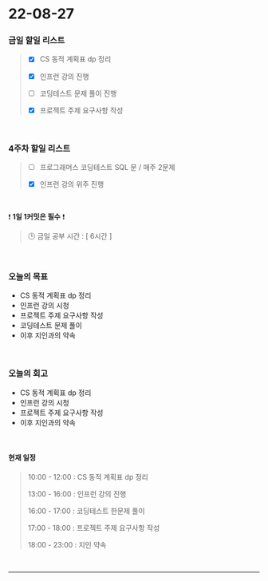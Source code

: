 # 22-08-27
 ### 금일 할일 리스트 
> - [x]  CS 동적 계획표 dp 정리
>
> - [x]  인프런 강의 진행
>
> - [ ]  코딩테스트 문제 풀이 진행
>
> - [x]  프로젝트 주제 요구사항 작성

<br/>

### 4주차 할일 리스트  

> - [ ]  프로그래머스 코딩테스트 SQL 문 / 매주 2문제  
>
> - [x]  인프런 강의 위주 진행

<br/>

❗ **1일 1커밋은 필수** ❗
> 🕒 금일 공부 시간 :  [ 6시간 ]    
  
<br/>

### 오늘의 목표
- CS 동적 계획표 dp 정리
- 인프런 강의 시청
- 프로젝트 주제 요구사항 작성
- 코딩테스트 문제 풀이
- 이후 지인과의 약속

<br>

### 오늘의 회고
- CS 동적 계획표 dp 정리
- 인프런 강의 시청
- 프로젝트 주제 요구사항 작성
- 이후 지인과의 약속

<br>

#### 현재 일정  
> 10:00 - 12:00 : CS 동적 계획표 dp 정리
>
> 13:00 - 16:00 : 인프런 강의 진행
>
> 16:00 - 17:00 : 코딩테스트 한문제 풀이
>
> 17:00 - 18:00 : 프로젝트 주제 요구사항 작성
>
> 18:00 - 23:00 : 지인 약속

<br/>

------------  